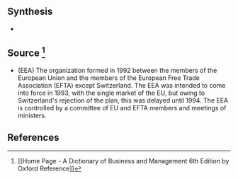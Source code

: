 ## Synthesis
- 
## Source [^1]
- (EEA) The organization formed in 1992 between the members of the European Union and the members of the European Free Trade Association (EFTA) except Switzerland. The EEA was intended to come into force in 1993, with the single market of the EU, but owing to Switzerland's rejection of the plan, this was delayed until 1994. The EEA is controlled by a committee of EU and EFTA members and meetings of ministers.
## References

[^1]: [[Home Page - A Dictionary of Business and Management 6th Edition by Oxford Reference]]